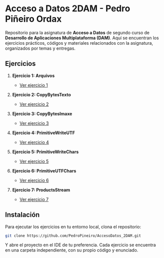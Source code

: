# Acceso a Datos 2DAM - Pedro Piñeiro Ordax

Repositorio para la asignatura de **Acceso a Datos** de segundo curso de **Desarrollo de Aplicaciones Multiplataforma (DAM)**. Aquí se encuentran los ejercicios prácticos, códigos y materiales relacionados con la asignatura, organizados por temas y entregas.


## Ejercicios

1. **Ejercicio 1: Arquivos**
   - [Ver ejercicio 1](Ejercicios/Ej1AD_arquivos)

2. **Ejercicio 2: CopyBytesTexto**
   - [Ver ejercicio 2](Ejercicios/Ej2AD_copyBytesTexto)

3. **Ejercicio 3: CopyBytesImaxe**
   - [Ver ejercicio 3](Ejercicios/Ej3AD_CopyBytesImaxe)

4. **Ejercicio 4: PrimitiveWriteUTF**
   - [Ver ejercicio 4](Ejercicios/Ej4AD_PrimitiveWriteUtf)

5. **Ejercicio 5: PrimitiveWriteChars**
   - [Ver ejercicio 5](Ejercicios/Ej5AD_PrimitiveWriteChars)

6. **Ejercicio 6: PrimitiveUTFChars**
   - [Ver ejercicio 6](Ejercicios/Ej6AD_PrimitiveUTFChars)

7. **Ejercicio 7: ProductsStream**
   - [Ver ejercicio 7](Ejercicios/Ej7AD_ProductsStream)

## Instalación

Para ejecutar los ejercicios en tu entorno local, clona el repositorio:
   ```bash
   git clone https://github.com/PedroPineiro/AccesoDatos_2DAM.git
   ```
Y abre el proyecto en el IDE de tu preferencia. Cada ejercicio se encuentra en una carpeta independiente, con su propio código y enunciado.